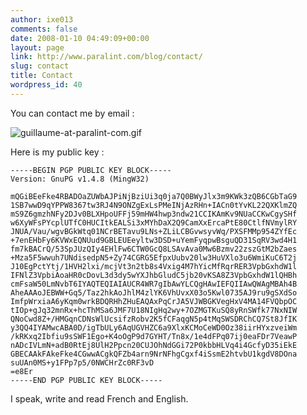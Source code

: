 ```yaml
---
author: ixe013
comments: false
date: 2008-01-10 04:49:09+00:00
layout: page
link: http://www.paralint.com/blog/contact/
slug: contact
title: Contact
wordpress_id: 40
---
```


You can contact me by email :


![guillaume-at-paralint-com.gif](http://www.paralint.com/blog/wp-content/uploads/2008/01/guillaume-at-paralint-com.gif)


Here is my public key :

    
    -----BEGIN PGP PUBLIC KEY BLOCK-----
    Version: GnuPG v1.4.8 (MingW32)
    
    mQGiBEeFke4RBADOaZUWbAJPiNjBziUi3q0ja7Q0BWyJlx3m9KWk3zQB6CGbTaG9
    1SB7wwD9qYPPW8367tw3RJ4N9ONZgExLsPMeINjAzRHn+IACn0tYvKL22QXKlmZQ
    mS9Z6gmzhNFy2DJv0BLXHpoUFFj59mHW4hwp3ndw21CCIKAmKv9NUaCCKwCgySHf
    w6XyWFsPYcplUTfC0HUCItkEALSi3xMYhDaX2Q9CamXxErcaPtE80CtlfNVmylRY
    JNUA/Vau/wgvBGkWtq01NCrBETavu9LNs+ZLiLCBGvwsyvWq/PXSFMMp954ZYfEc
    +7enEHbFy6KVWxEQNUud9GBLEUEeyltw3DSD+uYemFyqpwBsguQD31SqRV3wd4H1
    fm7kBACrQ/53SpJUzQIy4EHlFw6CTW0GcQ8LSAvAva0Mw6Bzmv22zszGtM2bZaes
    +Mza5F5wwuh7UNdisedpN5+Zy74CGRG5EfpxUubv20lw3HuVXlo3u6WmiKuC6T2j
    J10EgPctYtj/1HVH2lxi/mcjVt3n2tb8s4Vxig4M7hYicMfRqrRER3VpbGxhdW1l
    IFNlZ3VpbiAoaHR0cDovL3d3dy5wYXJhbGludC5jb20vKSA8Z3VpbGxhdW1lQHBh
    cmFsaW50LmNvbT6IYAQTEQIAIAUCR4WR7gIbAwYLCQgHAwIEFQIIAwQWAgMBAh4B
    AheAAAoJEBWW+Gq5/Taz2hkAoJhlM4zlYK6VhUvxX03o5Kwl0735AJ9ru9gSXdSo
    ImfpWrxiaA6yKqm0wrkBDQRHhZHuEAQAxPqCrJA5VJWBGKVegHxV4MA14FVQbpOC
    tIOp+gJq32mnRx+hcThMSa6JMF7U18NIgHq2wy+7OZMGTKuSQ8yRnSWfk77NxNIW
    QNoCwd8Z+/HMGqnCDNsWlUcsifzRobv2K5fCFaqgN5p4tMqSWSDRChCQ7St8JfIK
    y3QQ4IYAMwcABA0D/igTbULy6AqUGVHZC6a9XlxKCMoCeWD0Oz38iirHYxzveiWm
    /kRKxq2Ibfiu9sSWF1Ego+K4oOgP9d7GYHT/Tn8x/1e4dFPq07ij0eaFDr7VeawP
    nADcIVLmN+adB0RtEj8UlH2Ppcn20CUJOhNdGGi72P0kbbHLVq4i4GcfyD35iEkE
    GBECAAkFAkeFke4CGwwACgkQFZb4arn9NrNFhgCgxf4iSsmE2htvbU1kgdV8DOna
    suUAn0MS+y1FPp7p5/0NWCHrZc0RF3vD
    =e8Er
    -----END PGP PUBLIC KEY BLOCK-----


I speak, write and read French and English.
